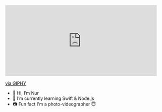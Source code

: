 <iframe src="https://giphy.com/embed/Uz4cDaGXPxeuY" width="480" height="225" frameBorder="0" class="giphy-embed" allowFullScreen></iframe><p><a href="https://giphy.com/gifs/studio-ghibli-spirited-away-Uz4cDaGXPxeuY">via GIPHY</a></p>

- 👋 Hi, I’m Nur
- 🌱 I’m currently learning Swift & Node.js
- 📷 Fun fact I'm a photo-videographer 😇

<!---
knurtopalli/knurtopalli is a ✨ special ✨ repository because its `README.md` (this file) appears on your GitHub profile.
You can click the Preview link to take a look at your changes.
--->

